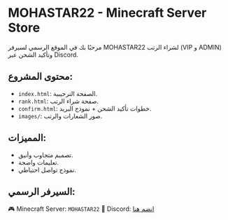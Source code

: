 # MOHASTAR22 - Minecraft Server Store

مرحبًا بك في الموقع الرسمي لسيرفر MOHASTAR22 لشراء الرتب (VIP و ADMIN) وتأكيد الشحن عبر Discord.

## محتوى المشروع:
- `index.html`: الصفحة الترحيبية.
- `rank.html`: صفحة شراء الرتب.
- `confirm.html`: خطوات تأكيد الشحن + نموذج البريد.
- `images/`: صور الشعارات والرتب.

## المميزات:
- تصميم متجاوب وأنيق.
- تعليمات واضحة.
- نموذج تواصل احتياطي.

## السيرفر الرسمي:
🎮 Minecraft Server: `MOHASTAR22`
💬 Discord: [انضم هنا](https://discord.gg/Zs2ESzExNB)
